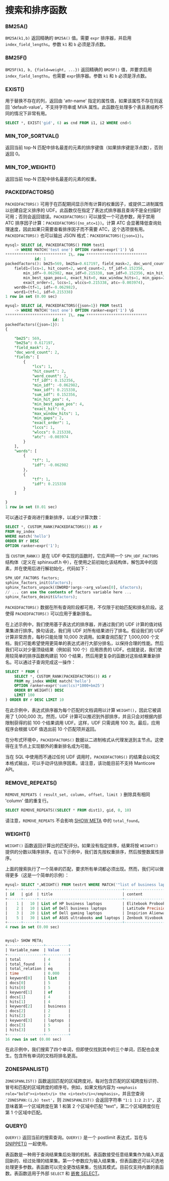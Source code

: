 # 搜索和排序函数

### BM25A()
`BM25A(k1,b)` 返回精确的 `BM25A()` 值。需要 `expr` 排序器，并启用 `index_field_lengths`。参数 `k1` 和 `b` 必须是浮点数。

### BM25F()
`BM25F(k1, b, {field=weight, ...})` 返回精确的 `BM25F()` 值，并要求启用 `index_field_lengths`。也需要 `expr`排序器。参数 `k1` 和 `b` 必须是浮点数。

### EXIST()
用于替换不存在的列，返回由 'attr-name' 指定的属性值，如果该属性不存在则返回 'default-value'。不支持字符串或 MVA 属性。此函数在处理多个表且表结构不同的情况下非常有用。

```sql
SELECT *, EXIST('gid', 6) as cnd FROM i1, i2 WHERE cnd>5
```

### MIN_TOP_SORTVAL()
返回当前 top-N 匹配中排名最差的元素的排序键值（如果排序键是浮点数），否则返回 0。

### MIN_TOP_WEIGHT()
返回当前 top-N 匹配中排名最差的元素的权重。

### PACKEDFACTORS()
`PACKEDFACTORS()` 可用于在匹配期间显示所有计算的权重因子，或提供二进制属性以创建自定义排序的 UDF。此函数仅在指定了表达式排序器且查询不是全扫描时可用；否则会返回错误。`PACKEDFACTORS()` 可以接受一个可选参数，用于禁用 ATC 排序因子计算：`PACKEDFACTORS({no_atc=1})`。计算 ATC 会显著降低查询处理速度，因此如果只需要查看排序因子而不需要 ATC，这个选项很有用。`PACKEDFACTORS()` 也可以输出 JSON 格式：`PACKEDFACTORS({json=1})`。

```sql
mysql> SELECT id, PACKEDFACTORS() FROM test1
    -> WHERE MATCH('test one') OPTION ranker=expr('1') \G
*************************** 1\. row ***************************
             id: 1
packedfactors(): bm25=569, bm25a=0.617197, field_mask=2, doc_word_count=2,
    field1=(lcs=1, hit_count=2, word_count=2, tf_idf=0.152356,
        min_idf=-0.062982, max_idf=0.215338, sum_idf=0.152356, min_hit_pos=4,
        min_best_span_pos=4, exact_hit=0, max_window_hits=1, min_gaps=2,
        exact_order=1, lccs=1, wlccs=0.215338, atc=-0.003974),
    word0=(tf=1, idf=-0.062982),
    word1=(tf=1, idf=0.215338)
1 row in set (0.00 sec)
```

```sql
mysql> SELECT id, PACKEDFACTORS({json=1}) FROM test1
    -> WHERE MATCH('test one') OPTION ranker=expr('1') \G
*************************** 1\. row ***************************
                     id: 1
packedfactors({json=1}):
{

    "bm25": 569,
    "bm25a": 0.617197,
    "field_mask": 2,
    "doc_word_count": 2,
    "fields": [
        {
            "lcs": 1,
            "hit_count": 2,
            "word_count": 2,
            "tf_idf": 0.152356,
            "min_idf": -0.062982,
            "max_idf": 0.215338,
            "sum_idf": 0.152356,
            "min_hit_pos": 4,
            "min_best_span_pos": 4,
            "exact_hit": 0,
            "max_window_hits": 1,
            "min_gaps": 2,
            "exact_order": 1,
            "lccs": 1,
            "wlccs": 0.215338,
            "atc": -0.003974
        }
    ],
    "words": [
        {
            "tf": 1,
            "idf": -0.062982
        },
        {
            "tf": 1,
            "idf": 0.215338
        }
    ]

}
1 row in set (0.01 sec)
```

可以通过子查询进行重新排序，以减少计算次数：

```sql
SELECT *, CUSTOM_RANK(PACKEDFACTORS()) AS r
FROM my_index
WHERE match('hello')
ORDER BY r DESC
OPTION ranker=expr('1');
```

当 `CUSTOM_RANK()` 是在 UDF 中实现的函数时，它应声明一个 `SPH_UDF_FACTORS` 结构体（定义在 sphinxudf.h 中），在使用之前初始化该结构体，解包其中的因素，并在使用后进行解初始化，代码如下：

```sql
SPH_UDF_FACTORS factors;
sphinx_factors_init(&factors);
sphinx_factors_unpack((DWORD*)args->arg_values[0], &factors);
// ... can use the contents of factors variable here ...
sphinx_factors_deinit(&factors);
```

`PACKEDFACTORS()` 数据在所有查询阶段都可用，不仅限于初始匹配和排名阶段。这使得 `PACKEDFACTORS()` 可以应用于重新排名。

在上述示例中，我们使用基于表达式的排序器，并通过我们的 UDF 计算的值对结果集进行排序。换句话说，我们用 UDF 对所有结果进行了排名。假设我们的 UDF 计算非常昂贵，每秒只能处理 10,000 次调用。如果查询匹配了 1,000,000 个文档，我们可能希望使用更简单的表达式进行大部分排名，以保持合理的性能。然后我们可以对少量顶级结果（例如前 100 个）应用昂贵的 UDF。也就是说，我们使用较简单的排序函数构建前 100 个结果，然后用更复杂的函数对这些结果重新排名。可以通过子查询完成这一操作：

```sql
SELECT * FROM (
    SELECT *, CUSTOM_RANK(PACKEDFACTORS()) AS r
    FROM my_index WHERE match('hello')
    OPTION ranker=expr('sum(lcs)*1000+bm25')
    ORDER BY WEIGHT() DESC
    LIMIT 100
) ORDER BY r DESC LIMIT 10
```

在此示例中，表达式排序器为每个匹配的文档调用以计算 `WEIGHT()`，因此它被调用了 1,000,000 次。然而，UDF 计算可以推迟到外部排序，并且只会对根据内部限制获得的前 100 个结果调用 UDF。这样，UDF 只需调用 100 次。最后，应用程序会根据 UDF 值选出前 10 个匹配项并返回。

在分布式环境中，`PACKEDFACTORS()` 数据以二进制格式从代理发送到主节点。这使得在主节点上实现额外的重新排名成为可能。

当在 SQL 中使用而不通过任何 UDF 调用时，`PACKEDFACTORS()` 的结果会以纯文本格式输出，可以手动评估排序因素。请注意，该功能目前不支持 Manticore API。


### REMOVE_REPEATS()
`REMOVE_REPEATS ( result_set, column, offset, limit )` 删除具有相同 'column' 值的重复行。

```sql
SELECT REMOVE_REPEATS((SELECT * FROM dist1), gid, 0, 10)
```
请注意，`REMOVE_REPEATS` 不会影响 [SHOW META](../Node_info_and_management/SHOW_META.md#SHOW-META) 中的 `total_found`。

### WEIGHT()
`WEIGHT()` 函数返回计算出的匹配评分。如果没有指定排序，结果将按 `WEIGHT()` 提供的分数以降序排序。在以下示例中，我们首先按权重排序，然后按整数属性排序。

上面的搜索执行了一个简单的匹配，要求所有单词都必须出现。然而，我们可以做得更多（这是一个简单的示例）：

```sql
mysql> SELECT *,WEIGHT() FROM testrt WHERE MATCH('"list of business laptops"/3');
+------+------+-------------------------------------+---------------------------+----------+
| id   | gid  | title                               | content                   | weight() |
+------+------+-------------------------------------+---------------------------+----------+
|    1 |   10 | List of HP business laptops         | Elitebook Probook         |     2397 |
|    2 |   10 | List of Dell business laptops       | Latitude Precision Vostro |     2397 |
|    3 |   20 | List of Dell gaming laptops         | Inspirion Alienware       |     2375 |
|    5 |   30 | List of ASUS ultrabooks and laptops | Zenbook Vivobook          |     2375 |
+------+------+-------------------------------------+---------------------------+----------+
4 rows in set (0.00 sec)


mysql> SHOW META;
+----------------+----------+
| Variable_name  | Value    |
+----------------+----------+
| total          | 4        |
| total_found    | 4        |
| total_relation | eq       |
| time           | 0.000    |
| keyword[0]     | list     |
| docs[0]        | 5        |
| hits[0]        | 5        |
| keyword[1]     | of       |
| docs[1]        | 4        |
| hits[1]        | 4        |
| keyword[2]     | business |
| docs[2]        | 2        |
| hits[2]        | 2        |
| keyword[3]     | laptops  |
| docs[3]        | 5        |
| hits[3]        | 5        |
+----------------+----------+
16 rows in set (0.00 sec)
```

在此示例中，我们搜索了四个单词，但即使仅找到其中的三个单词，匹配也会发生。包含所有单词的文档将排名更高。

### ZONESPANLIST()
`ZONESPANLIST()` 函数返回匹配的区域跨度对。每对包含匹配的区域跨度标识符、冒号和匹配的区域跨度的顺序号。例如，如果文档内容为 `<emphasis role="bold"><i>text</i> the <i>text</i></emphasis>`，并且您查询 `'ZONESPAN:(i,b) text'`，则 `ZONESPANLIST()` 会返回字符串 `"1:1 1:2 2:1"`，这意味着第一个区域跨度在第 1 和第 2 个区域中匹配 "text"，第二个区域跨度仅在第 1 个区域中匹配。

### QUERY()
`QUERY()` 返回当前的搜索查询。`QUERY()` 是一个 postlimit 表达式，旨在与 [SNIPPET()](../Functions/String_functions.md#SNIPPET()) 一起使用。

表函数是一种用于查询结果集后处理的机制。表函数接受任意结果集作为输入并返回新的、经过处理的结果集。第一个参数应为输入结果集，但表函数还可以可选地处理更多参数。表函数可以完全更改结果集，包括其模式。目前仅支持内置的表函数。表函数适用于外部 `SELECT` 和 [嵌套 SELECT](../Searching/Sub-selects.md)。

<!-- proofread -->
